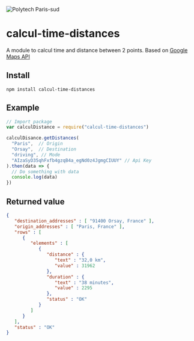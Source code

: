 ![Polytech Paris-sud](https://www.usinenouvelle.com/mediatheque/3/4/0/000268043_image_260x175.jpg)
# calcul-time-distances
A module to calcul time and distance between 2 points. Based on [Google Maps API](https://developers.google.com/maps/documentation/distance-matrix/start)

## Install
```
npm install calcul-time-distances
```

## Example
```javascript
// Import package
var calculDistance = require("calcul-time-distances")

calculDisance.getDistances(
  "Paris",  // Origin
  "Orsay",  // Destination
  "driving", // Mode
  "AIzaSyD35qhFxfb4gzqB4a_egNd0z4JgmgCIUUY" // Api Key
).then(data => {
  // Do something with data
  console.log(data)
})
```

## Returned value
```json
{
   "destination_addresses" : [ "91400 Orsay, France" ],
   "origin_addresses" : [ "Paris, France" ],
   "rows" : [
      {
         "elements" : [
            {
               "distance" : {
                  "text" : "32,0 km",
                  "value" : 31962
               },
               "duration" : {
                  "text" : "38 minutes",
                  "value" : 2295
               },
               "status" : "OK"
            }
         ]
      }
   ],
   "status" : "OK"
}
```
